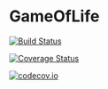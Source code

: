 # GameOfLife

[![Build Status](https://travis-ci.org/goropikari/GameOfLife.jl.svg?branch=master)](https://travis-ci.org/goropikari/GameOfLife.jl)

[![Coverage Status](https://coveralls.io/repos/goropikari/GameOfLife.jl/badge.svg?branch=master&service=github)](https://coveralls.io/github/goropikari/GameOfLife.jl?branch=master)

[![codecov.io](http://codecov.io/github/goropikari/GameOfLife.jl/coverage.svg?branch=master)](http://codecov.io/github/goropikari/GameOfLife.jl?branch=master)
